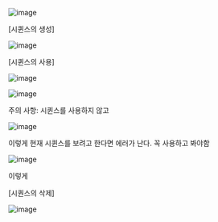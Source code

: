 ![image](https://user-images.githubusercontent.com/108928206/188103334-812bba50-79be-4f6e-ba31-01d5f11f69b0.png)

[시퀸스의 생성]

![image](https://user-images.githubusercontent.com/108928206/188104960-cc5b8be8-38b8-4469-9962-20a540ec5b79.png)

[시퀸스의 사용]

![image](https://user-images.githubusercontent.com/108928206/188105099-3df405d8-6ee0-4119-b7fb-1a59a0175f39.png)

![image](https://user-images.githubusercontent.com/108928206/188105582-dc37d086-a7c9-4080-8065-33f87ff4a748.png)

주의 사항: 시퀸스를 사용하지 않고 

![image](https://user-images.githubusercontent.com/108928206/188105948-ee8801b9-8d21-45a1-81ca-6a22a5de930a.png)

이렇게 현재 시퀸스를 보려고 한다면 에러가 난다. 꼭 사용하고 봐야함

![image](https://user-images.githubusercontent.com/108928206/188106060-261d2da1-4848-4a7b-927f-9947c69226c5.png)

이렇게

[시퀀스의 삭제]

![image](https://user-images.githubusercontent.com/108928206/188106161-af74e06b-e98a-4524-8f10-7ed46f345957.png)


